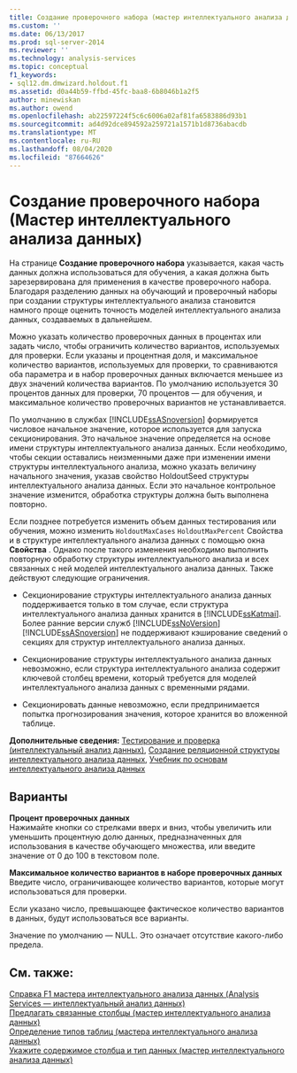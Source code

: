 ```yaml
---
title: Создание проверочного набора (мастер интеллектуального анализа данных) | Документация Майкрософт
ms.custom: ''
ms.date: 06/13/2017
ms.prod: sql-server-2014
ms.reviewer: ''
ms.technology: analysis-services
ms.topic: conceptual
f1_keywords:
- sql12.dm.dmwizard.holdout.f1
ms.assetid: d0a44b59-ffbd-45fc-baa8-6b8046b1a2f5
author: minewiskan
ms.author: owend
ms.openlocfilehash: ab22597224f5c6c6006a02af81fa6583886d93b1
ms.sourcegitcommit: ad4d92dce894592a259721a1571b1d8736abacdb
ms.translationtype: MT
ms.contentlocale: ru-RU
ms.lasthandoff: 08/04/2020
ms.locfileid: "87664626"
---
```

# <a name="create-testing-set-data-mining-wizard"></a>Создание проверочного набора (Мастер интеллектуального анализа данных)
  На странице **Создание проверочного набора** указывается, какая часть данных должна использоваться для обучения, а какая должна быть зарезервирована для применения в качестве проверочного набора. Благодаря разделению данных на обучающий и проверочный наборы при создании структуры интеллектуального анализа становится намного проще оценить точность моделей интеллектуального анализа данных, создаваемых в дальнейшем.  
  
 Можно указать количество проверочных данных в процентах или задать число, чтобы ограничить количество вариантов, используемых для проверки. Если указаны и процентная доля, и максимальное количество вариантов, используемых для проверки, то сравниваются оба параметра и в набор проверочных данных включается меньшее из двух значений количества вариантов. По умолчанию используется 30 процентов данных для проверки, 70 процентов — для обучения, и максимальное количество проверочных вариантов не устанавливается.  
  
 По умолчанию в службах [!INCLUDE[ssASnoversion](../includes/ssasnoversion-md.md)] формируется числовое начальное значение, которое используется для запуска секционирования. Это начальное значение определяется на основе имени структуры интеллектуального анализа данных. Если необходимо, чтобы секции оставались неизменными даже при изменении имени структуры интеллектуального анализа, можно указать величину начального значения, указав свойство HoldoutSeed структуры интеллектуального анализа данных. Если это начальное контрольное значение изменится, обработка структуры должна быть выполнена повторно.  
  
 Если позднее потребуется изменить объем данных тестирования или обучения, можно изменить `HoldoutMaxCases` `HoldoutMaxPercent` Свойства и в структуре интеллектуального анализа данных с помощью окна **Свойства** . Однако после такого изменения необходимо выполнить повторную обработку структуры интеллектуального анализа и всех связанных с ней моделей интеллектуального анализа данных. Также действуют следующие ограничения.  
  
-   Секционирование структуры интеллектуального анализа данных поддерживается только в том случае, если структура интеллектуального анализа данных хранится в [!INCLUDE[ssKatmai](../includes/sskatmai-md.md)]. Более ранние версии служб [!INCLUDE[ssNoVersion](../includes/ssnoversion-md.md)] [!INCLUDE[ssASnoversion](../includes/ssasnoversion-md.md)] не поддерживают кэширование сведений о секциях для структур интеллектуального анализа данных.  
  
-   Секционирование структуры интеллектуального анализа данных невозможно, если структура интеллектуального анализа содержит ключевой столбец времени, который требуется для моделей интеллектуального анализа данных с временными рядами.  
  
-   Секционировать данные невозможно, если предпринимается попытка прогнозирования значения, которое хранится во вложенной таблице.  
  
 **Дополнительные сведения:** [Тестирование и проверка (интеллектуальный анализ данных)](data-mining/testing-and-validation-data-mining.md), [Создание реляционной структуры интеллектуального анализа данных](data-mining/create-a-relational-mining-structure.md), [Учебник по основам интеллектуального анализа данных](../../2014/tutorials/basic-data-mining-tutorial.md)  
  
## <a name="options"></a>Варианты  
 **Процент проверочных данных**  
 Нажимайте кнопки со стрелками вверх и вниз, чтобы увеличить или уменьшить процентную долю данных, предназначенных для использования в качестве обучающего множества, или введите значение от 0 до 100 в текстовом поле.  
  
 **Максимальное количество вариантов в наборе проверочных данных**  
 Введите число, ограничивающее количество вариантов, которые могут использоваться для проверки.  
  
 Если указано число, превышающее фактическое количество вариантов в данных, будут использоваться все варианты.  
  
 Значение по умолчанию — NULL. Это означает отсутствие какого-либо предела.  
  
## <a name="see-also"></a>См. также:  
 [Справка F1 мастера интеллектуального анализа данных &#40;Analysis Services — интеллектуальный анализ данных&#41;](data-mining-wizard-f1-help-analysis-services-data-mining.md)   
 [Предлагать связанные столбцы &#40;мастер интеллектуального анализа данных&#41;](suggest-related-columns-data-mining-wizard.md)   
 [Определение типов таблиц &#40;мастера интеллектуального анализа данных&#41;](specify-table-types-data-mining-wizard.md)   
 [Укажите содержимое столбца и тип данных &#40;мастер интеллектуального анализа данных&#41;](specify-the-column-s-content-and-data-type-data-mining-wizard.md)  
  
  
